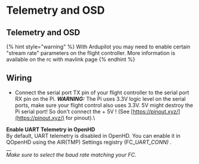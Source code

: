 # Telemetry and OSD

## Telemetry and OSD

{% hint style="warning" %}
With Ardupilot you may need to enable certain "stream rate" parameters on the flight controller. More information is available on the rc with mavlink page
{% endhint %}

## Wiring

* Connect the serial port TX pin of your flight controller to the serial port RX pin on the Pi. _**WARNING:**_ The Pi uses 3.3V logic level on the serial ports, make sure your flight control also uses 3.3V. 5V might destroy the Pi serial port! So don't connect the + 5V ! (See [https://pinout.xyz/](https://pinout.xyz/) for pinout).\


**Enable UART Telemetry in OpenHD**\
By default, UART telemetry is disabled in OpenHD. You can enable it in QOpenHD using the AIR(TMP) Settings registry (FC\__UART\_CONN) ._\
__\
_Make sure to select the baud rate matching your FC._

